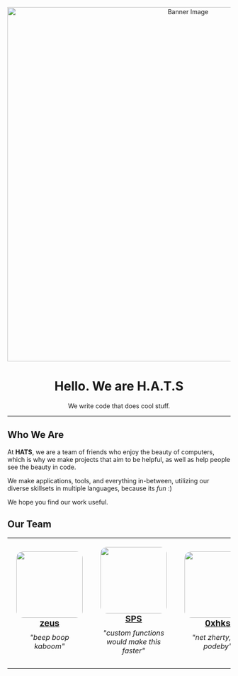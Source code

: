 <p align="center">
  <img src="https://github.com/user-attachments/assets/4fd9c2a5-0f63-4626-b5ed-ab0478b8507f" alt="Banner Image" width="800"/>
</p>
<h1 align="center">Hello. We are <strong>H.A.T.S</strong></h1>

<p align="center">
  We write code that does cool stuff.
</p>

---

## Who We Are
At **HATS**, we are a team of friends who enjoy the beauty of computers, which is why we make projects that aim to be helpful, as well as help people see the beauty in code.

We make applications, tools, and everything in-between, utilizing our diverse skillsets in multiple languages, because its _fun_ :)

We hope you find our work useful. 

## Our Team
<div style="max-width: 1000px; margin: 0 auto;">
<table align="center" style="font-size: 16px;">
  <tr>
    <td align="center" width="300" style="padding: 20px;">
      <img src="https://github.com/zeusssz.png" style="width: 150px; height: 150px; border-radius: 10%; object-fit: cover;"><br>
      <strong style="font-size: 1.2em;"><a href="https://github.com/zeusssz">zeus</a></strong><br>
      <p style="margin: 10px 0; font-style: italic;">"beep boop kaboom"</p>
    </td>
    <td align="center" width="300" style="padding: 20px;">
      <img src="https://github.com/SPS1010.png" style="width: 150px; height: 150px; border-radius: 10%; object-fit: cover;"><br>
      <strong style="font-size: 1.2em;"><a href="https://github.com/SPS1010">SPS</a></strong><br>
      <p style="margin: 10px 0; font-style: italic;">"custom functions would make this faster"</p>
    </td>
    <td align="center" width="300" style="padding: 20px;">
      <img src="https://github.com/0xhks.png" style="width: 150px; height: 150px; border-radius: 10%; object-fit: cover;"><br>
      <strong style="font-size: 1.2em;"><a href="https://github.com/0xhks">0xhks</a></strong><br>
      <p style="margin: 10px 0; font-style: italic;">"net zherty, net podeby"</p>
    </td>
    <td align="center" width="300" style="padding: 20px;">
      <img src="https://github.com/foolishunter.png" style="width: 150px; height: 150px; border-radius: 10%; object-fit: cover;"><br>
      <strong style="font-size: 1.2em;"><a href="https://github.com/foolishunter">foolishunter</a></strong><br>
      <p style="margin: 10px 0; font-style: italic;">"i like momos"</p>
    </td>
  </tr>
</table>
</div>
